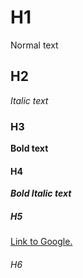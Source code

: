 # H1

Normal text

## H2

*Italic text*

### H3

**Bold text**

#### H4

***Bold Italic text***


##### H5

[Link to Google.](https://www.google.com)

###### H6
